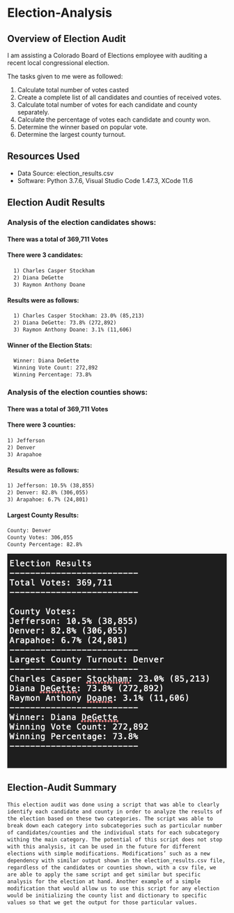 # Election-Analysis
## Overview of Election Audit
I am assisting a Colorado Board of Elections employee with auditing a recent local congressional election.

The tasks given to me were as followed:
1) Calculate total number of votes casted 
2) Create a complete list of all candidates and counties of received votes.
3) Calculate total number of votes for each candidate and county separately.
4) Calculate the percentage of votes each candidate and county won.
5) Determine the winner based on popular vote.
6) Determine the largest county turnout.

## Resources Used
- Data Source: election_results.csv
- Software: Python 3.7.6, Visual Studio Code 1.47.3, XCode 11.6

## Election Audit Results
### Analysis of the election candidates shows:

  #### There was a total of 369,711 Votes
  
  #### There were 3 candidates:
  
      1) Charles Casper Stockham
      2) Diana DeGette
      3) Raymon Anthony Doane
      
  #### Results were as follows:
  
      1) Charles Casper Stockham: 23.0% (85,213)
      2) Diana DeGette: 73.8% (272,892)
      3) Raymon Anthony Doane: 3.1% (11,606)
      
  #### Winner of the Election Stats:
  
      Winner: Diana DeGette
      Winning Vote Count: 272,892
      Winning Percentage: 73.8%
      
### Analysis of the election counties shows:

#### There was a total of 369,711 Votes
  
  #### There were 3 counties:
  
    1) Jefferson
    2) Denver
    3) Arapahoe
      
  #### Results were as follows:
  
    1) Jefferson: 10.5% (38,855)
    2) Denver: 82.8% (306,055)
    3) Arapahoe: 6.7% (24,801)
      
  #### Largest County Results:
  
    County: Denver 
    County Votes: 306,055
    County Percentage: 82.8%
    
   
![](Analysis/Election_Analysis.png) 

## Election-Audit Summary

    This election audit was done using a script that was able to clearly identify each candidate and county in order to analyze the results of the election based on these two categories. The script was able to break down each category into subcategories such as particular number of candidates/counties and the individual stats for each subcategory withing the main category. The potential of this script does not stop with this analysis, it can be used in the future for different elections with simple modifications. Modifications’ such as a new dependency with similar output shown in the election_results.csv file, regardless of the candidates or counties shown, with a csv file, we are able to apply the same script and get similar but specific analysis for the election at hand. Another example of a simple modification that would allow us to use this script for any election would be initializing the county list and dictionary to specific values so that we get the output for those particular values.

